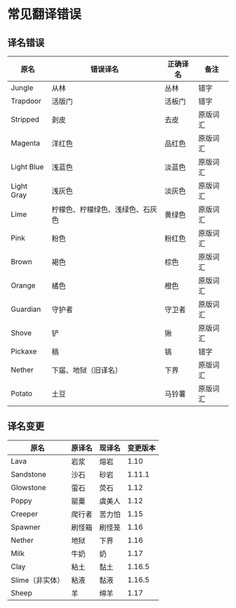 # 常见翻译错误

## 译名错误

| 原名       | 错误译名                         | 正确译名 | 备注     |
| ---------- | -------------------------------- | -------- | -------- |
| Jungle     | 从林                             | 丛林     | 错字     |
| Trapdoor   | 活版门                           | 活板门   | 错字     |
| Stripped   | 剥皮                             | 去皮     | 原版词汇 |
| Magenta    | 洋红色                           | 品红色   | 原版词汇 |
| Light Blue | 浅蓝色                           | 淡蓝色   | 原版词汇 |
| Light Gray | 浅灰色                           | 淡灰色   | 原版词汇 |
| Lime       | 柠檬色、柠檬绿色、浅绿色、石灰色 | 黄绿色   | 原版词汇 |
| Pink       | 粉色                             | 粉红色   | 原版词汇 |
| Brown      | 褐色                             | 棕色     | 原版词汇 |
| Orange     | 橘色                             | 橙色     | 原版词汇 |
| Guardian   | 守护者                           | 守卫者   | 原版词汇 |
| Shove      | 铲                               | 锹       | 原版词汇 |
| Pickaxe    | 稿                               | 镐       | 错字     |
| Nether     | 下届、地狱（旧译名）             | 下界     | 原版词汇 |
| Potato     | 土豆                             | 马铃薯   | 原版词汇 |

## 译名变更

| 原名            | 原译名 | 现译名 | 变更版本 |
| --------------- | ------ | ------ | -------- |
| Lava            | 岩浆   | 熔岩   | 1.10     |
| Sandstone       | 沙石   | 砂岩   | 1.11.1   |
| Glowstone       | 萤石   | 荧石   | 1.12     |
| Poppy           | 罂粟   | 虞美人 | 1.12     |
| Creeper         | 爬行者 | 苦力怕 | 1.15     |
| Spawner         | 刷怪箱 | 刷怪笼 | 1.16     |
| Nether          | 地狱   | 下界   | 1.16     |
| Milk            | 牛奶   | 奶     | 1.17     |
| Clay            | 粘土   | 黏土   | 1.16.5   |
| Slime（非实体） | 粘液   | 黏液   | 1.16.5   |
| Sheep           | 羊     | 绵羊   | 1.17     |
